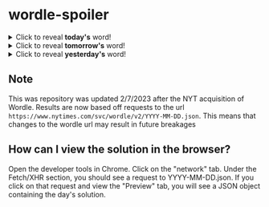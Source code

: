 # wordle-spoiler

<details>
  <summary>Click to reveal <b>today's</b> word!</summary>
  <br>
  <b> tooth </b>
</details>

<details>
  <summary>Click to reveal <b>tomorrow's</b> word!</summary>
  <br>
  <b> pedal </b>
</details>

<details>
  <summary>Click to reveal <b>yesterday's</b> word!</summary>
  <br>
  <b> revue </b>
</details>

## Note
This was repository was updated 2/7/2023 after the NYT acquisition of Wordle. Results are now based off requests to the url `https://www.nytimes.com/svc/wordle/v2/YYYY-MM-DD.json`. This means that changes to the wordle url may result in future breakages

## How can I view the solution in the browser?
Open the developer tools in Chrome. Click on the "network" tab. Under the Fetch/XHR section, you should see a request to YYYY-MM-DD.json. If you click on that request and view the "Preview" tab, you will see a JSON object containing the day's solution.